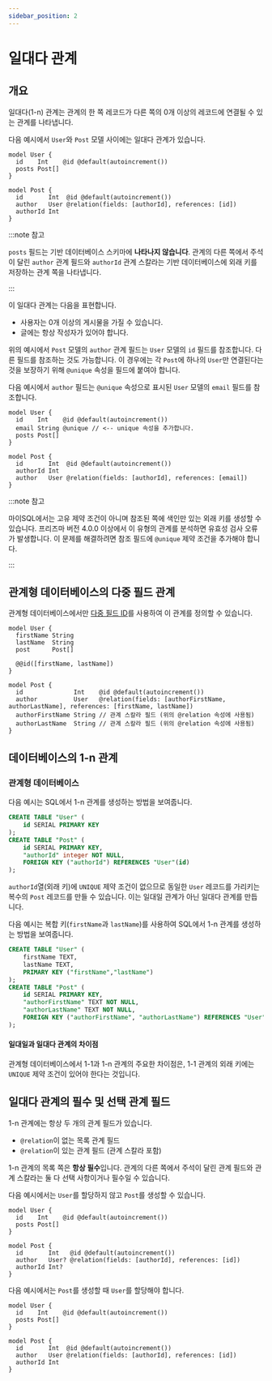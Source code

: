 ```yaml
---
sidebar_position: 2
---
```


# 일대다 관계

## 개요

일대다(1-n) 관계는 관계의 한 쪽 레코드가 다른 쪽의 0개 이상의 레코드에 연결될 수 있는 관계를 나타냅니다.

다음 예시에서 `User`와 `Post` 모델 사이에는 일대다 관계가 있습니다.

```prisma
model User {
  id    Int    @id @default(autoincrement())
  posts Post[]
}

model Post {
  id       Int  @id @default(autoincrement())
  author   User @relation(fields: [authorId], references: [id])
  authorId Int
}
```

:::note 참고

`posts` 필드는 기반 데이터베이스 스키마에 **나타나지 않습니다**. 관계의 다른 쪽에서 주석이 달린 `author` 관계 필드와 `authorId` 관계 스칼라는 기반 데이터베이스에 외래 키를 저장하는 관계 쪽을 나타냅니다.

:::

이 일대다 관계는 다음을 표현합니다.

- 사용자는 0개 이상의 게시물을 가질 수 있습니다.
- 글에는 항상 작성자가 있어야 합니다.

위의 예시에서 `Post` 모델의 `author` 관계 필드는 `User` 모델의 `id` 필드를 참조합니다. 다른 필드를 참조하는 것도 가능합니다. 이 경우에는 각 `Post`에 하나의 `User`만 연결된다는 것을 보장하기 위해 `@unique` 속성을 필드에 붙여야 합니다.

다음 예시에서 `author` 필드는 `@unique` 속성으로 표시된 `User` 모델의 `email` 필드를 참조합니다.

```prisma
model User {
  id    Int    @id @default(autoincrement())
  email String @unique // <-- unique 속성을 추가합니다.
  posts Post[]
}

model Post {
  id       Int  @id @default(autoincrement())
  authorId Int
  author   User @relation(fields: [authorId], references: [email])
}
```

:::note 참고

마이SQL에서는 고유 제약 조건이 아니며 참조된 쪽에 색인만 있는 외래 키를 생성할 수 있습니다. 프리즈마 버전 4.0.0 이상에서 이 유형의 관계를 분석하면 유효성 검사 오류가 발생합니다. 이 문제를 해결하려면 참조 필드에 `@unique` 제약 조건을 추가해야 합니다.

:::

## 관계형 데이터베이스의 다중 필드 관계

관계형 데이터베이스에서만 [다중 필드 ID](https://www.prisma.io/docs/reference/api-reference/prisma-schema-reference#id-1)를 사용하여 이 관계를 정의할 수 있습니다.

```prisma
model User {
  firstName String
  lastName  String
  post      Post[]

  @@id([firstName, lastName])
}

model Post {
  id              Int    @id @default(autoincrement())
  author          User   @relation(fields: [authorFirstName, authorLastName], references: [firstName, lastName])
  authorFirstName String // 관계 스칼라 필드 (위의 @relation 속성에 사용됨)
  authorLastName  String // 관계 스칼라 필드 (위의 @relation 속성에 사용됨)
}
```

## 데이터베이스의 1-n 관계

### 관계형 데이터베이스

다음 예시는 SQL에서 1-n 관계를 생성하는 방법을 보여줍니다.

```sql
CREATE TABLE "User" (
    id SERIAL PRIMARY KEY
);
CREATE TABLE "Post" (
    id SERIAL PRIMARY KEY,
    "authorId" integer NOT NULL,
    FOREIGN KEY ("authorId") REFERENCES "User"(id)
);
```

`authorId`열(외래 키)에 `UNIQUE` 제약 조건이 없으므로 동일한 `User` 레코드를 가리키는 복수의 `Post` 레코드를 만들 수 있습니다. 이는 일대일 관계가 아닌 일대다 관계를 만듭니다.

다음 예시는 복합 키(`firstName`과 `lastName`)를 사용하여 SQL에서 1-n 관계를 생성하는 방법을 보여줍니다.

```sql
CREATE TABLE "User" (
    firstName TEXT,
    lastName TEXT,
    PRIMARY KEY ("firstName","lastName")
);
CREATE TABLE "Post" (
    id SERIAL PRIMARY KEY,
    "authorFirstName" TEXT NOT NULL,
    "authorLastName" TEXT NOT NULL,
    FOREIGN KEY ("authorFirstName", "authorLastName") REFERENCES "User"("firstName", "lastName")
);
```

#### 일대일과 일대다 관계의 차이점

관계형 데이터베이스에서 1-1과 1-n 관계의 주요한 차이점은, 1-1 관계의 외래 키에는 `UNIQUE` 제약 조건이 있어야 한다는 것입니다.

## 일대다 관계의 필수 및 선택 관계 필드

1-n 관계에는 항상 두 개의 관계 필드가 있습니다.

- `@relation`이 없는 목록 관계 필드
- `@relation`이 있는 관계 필드 (관계 스칼라 포함)

1-n 관계의 목록 쪽은 **항상 필수**입니다. 관계의 다른 쪽에서 주석이 달린 관계 필드와 관계 스칼라는 둘 다 선택 사항이거나 필수일 수 있습니다.

다음 예시에서는 `User`를 할당하지 않고 `Post`를 생성할 수 있습니다.

```prisma
model User {
  id    Int    @id @default(autoincrement())
  posts Post[]
}

model Post {
  id       Int   @id @default(autoincrement())
  author   User? @relation(fields: [authorId], references: [id])
  authorId Int?
}
```

다음 예시에서는 `Post`를 생성할 때 `User`를 할당해야 합니다.

```prisma
model User {
  id    Int    @id @default(autoincrement())
  posts Post[]
}

model Post {
  id       Int  @id @default(autoincrement())
  author   User @relation(fields: [authorId], references: [id])
  authorId Int
}
```

